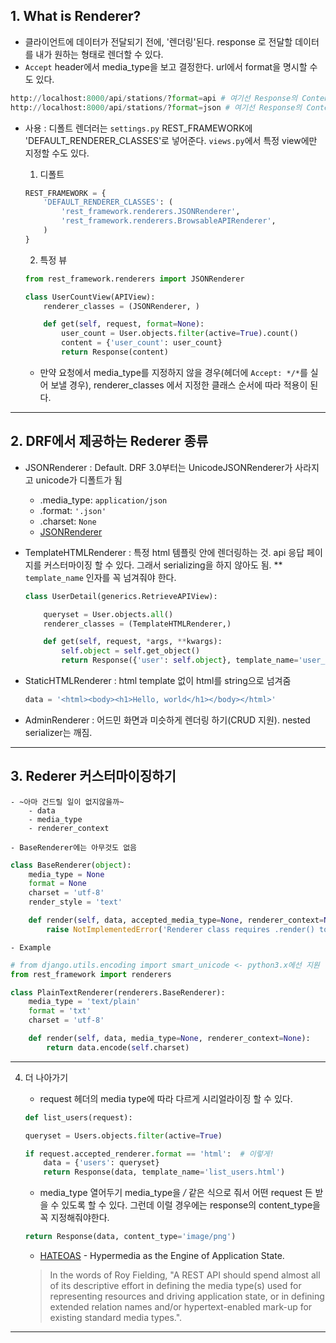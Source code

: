 <!-- * Serialize : python 객체를 json 으로 변환하는 것 (deserialize - json 을 python 객체로 변환하는 것.) -->
## 1. What is Renderer?

- 클라이언트에 데이터가 전달되기 전에, '렌더링'된다. response 로 전달할 데이터를 내가 원하는 형태로 렌더할 수 있다.
- `Accept` header에서 media_type을 보고 결정한다. url에서 format을 명시할 수도 있다.

```python
http://localhost:8000/api/stations/?format=api # 여기선 Response의 Content-type이 text/html이고,
http://localhost:8000/api/stations/?format=json # 여기선 Response의 Content-type이 application/json이다.
```

- 사용 : 디폴트 렌더러는 `settings.py` REST_FRAMEWORK에 'DEFAULT_RENDERER_CLASSES'로 넣어준다. `views.py`에서 특정 view에만 지정할 수도 있다.

    1. 디폴트
    ```python
    REST_FRAMEWORK = {
        'DEFAULT_RENDERER_CLASSES': (
            'rest_framework.renderers.JSONRenderer',
            'rest_framework.renderers.BrowsableAPIRenderer',
        )
    }
    ```
    2. 특정 뷰
    ```python
    from rest_framework.renderers import JSONRenderer

    class UserCountView(APIView):
        renderer_classes = (JSONRenderer, )

        def get(self, request, format=None):
            user_count = User.objects.filter(active=True).count()
            content = {'user_count': user_count}
            return Response(content)
    ```

    - 만약 요청에서 media_type를 지정하지 않을 경우(헤더에 `Accept: */*`를 실어 보낼 경우), renderer_classes 에서 지정한 클래스 순서에 따라 적용이 된다.

---

## 2. DRF에서 제공하는 Rederer 종류

- JSONRenderer : Default. DRF 3.0부터는 UnicodeJSONRenderer가 사라지고 unicode가 디폴트가 됨
    - .media_type: `application/json`
    - .format: `'.json'`
    - .charset: `None`
    * [JSONRenderer](https://github.com/encode/django-rest-framework/blob/ea894cd90a7544b0507c5f94bb3eb3da25000ccf/rest_framework/renderers.py)

- TemplateHTMLRenderer : 특정 html 템플릿 안에 렌더링하는 것. api 응답 페이지를 커스터마이징 할 수 있다. 그래서 serializing을 하지 않아도 됨. ** `template_name` 인자를 꼭 넘겨줘야 한다.

    ```python
    class UserDetail(generics.RetrieveAPIView):

        queryset = User.objects.all()
        renderer_classes = (TemplateHTMLRenderer,)

        def get(self, request, *args, **kwargs):
            self.object = self.get_object()
            return Response({'user': self.object}, template_name='user_detail.html')
    ```

- StaticHTMLRenderer : html template 없이 html를 string으로 넘겨줌

    ```python
    data = '<html><body><h1>Hello, world</h1></body></html>'
    ```

- AdminRenderer : 어드민 화면과 미슷하게 렌더링 하기(CRUD 지원). nested serializer는 깨짐.

---

## 3. Rederer 커스터마이징하기

    - ~아마 건드릴 일이 없지않을까~
        - data
        - media_type
        - renderer_context

    - BaseRenderer에는 아무것도 없음
    
```python
class BaseRenderer(object):
    media_type = None
    format = None
    charset = 'utf-8'
    render_style = 'text'

    def render(self, data, accepted_media_type=None, renderer_context=None):
        raise NotImplementedError('Renderer class requires .render() to be implemented')
```

    - Example

```python
# from django.utils.encoding import smart_unicode <- python3.x에선 지원 안함
from rest_framework import renderers

class PlainTextRenderer(renderers.BaseRenderer):
    media_type = 'text/plain'
    format = 'txt'
    charset = 'utf-8'

    def render(self, data, media_type=None, renderer_context=None):
        return data.encode(self.charset)
```

---

4. 더 나아가기
    - request 헤더의 media type에 따라 다르게 시리얼라이징 할 수 있다.

    ```python
    def list_users(request):

    queryset = Users.objects.filter(active=True)

    if request.accepted_renderer.format == 'html':  # 이렇게!
        data = {'users': queryset}
        return Response(data, template_name='list_users.html')
    ```

    - media_type 열어두기
    media_type을 */* 같은 식으로 줘서 어떤 request 든 받을 수 있도록 할 수 있다. 그런데 이럴 경우에는 response의 content_type을 꼭 지정해줘야한다.

    ```python
    return Response(data, content_type='image/png')
    ```

    - [HATEOAS](https://en.wikipedia.org/wiki/HATEOAS) - Hypermedia as the Engine of Application State.

    > In the words of Roy Fielding, "A REST API should spend almost all of its descriptive effort in defining the media type(s) used for representing resources and driving application state, or in defining extended relation names and/or hypertext-enabled mark-up for existing standard media types.".

---
